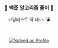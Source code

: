<div align=center>

### 🌲 백준 알고리즘 풀이 🌷
코딩테스트 딱 대~~ 💣

  <br>
  
[![Solved.ac Profile](http://mazassumnida.wtf/api/v2/generate_badge?boj=hj3175791)](https://solved.ac/hj3175791/)

</div>
